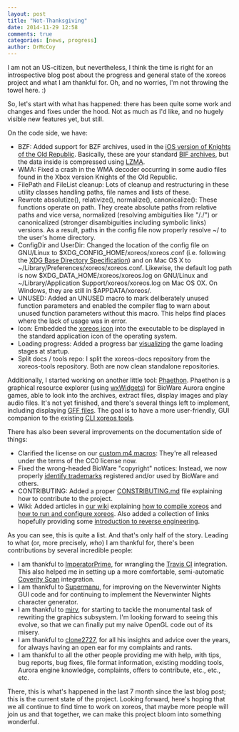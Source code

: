 ```yaml
---
layout: post
title: "Not-Thanksgiving"
date: 2014-11-29 12:58
comments: true
categories: [news, progress]
author: DrMcCoy
---
```


I am not an US-citizen, but nevertheless, I think the time is right for an introspective blog post about the progress and general state of the xoreos project and what I am thankful for. Oh, and no worries, I'm not throwing the towel here. :)

So, let's start with what has happened: there has been quite some work and changes and fixes under the hood. Not as much as I'd like, and no hugely visible new features yet, but still.

On the code side, we have:

* BZF:
  Added support for BZF archives, used in the [iOS version of Knights of the Old Republic](https://itunes.apple.com/en/app/star-wars-knights-old-republic/id611436052). Basically, these are your standard [BIF archives](https://github.com/xoreos/xoreos-docs/raw/master/specs/bioware/KeyBIF_Format.pdf), but the data inside is compressed using [LZMA](https://en.wikipedia.org/wiki/Lempel%E2%80%93Ziv%E2%80%93Markov_chain_algorithm).
* WMA:
  Fixed a crash in the WMA decoder occurring in some audio files found in the Xbox version Knights of the Old Republic.
* FilePath and FileList cleanup:
  Lots of cleanup and restructuring in these utility classes handling paths, file names and lists of these.
* Rewrote absolutize(), relativize(), normalize(), canonicalize():
  These functions operate on path. They create absolute paths from relative paths and vice versa, normalized (resolving ambiguities like "/./") or canonicalized (stronger disambiguities including symbolic links) versions. As a result, paths in the config file now properly resolve ~/ to the user's home directory.
* ConfigDir and UserDir:
  Changed the location of the config file on GNU/Linux to $XDG\_CONFIG\_HOME/xoreos/xoreos.conf (i.e. following the [XDG Base Directory Specification](http://standards.freedesktop.org/basedir-spec/basedir-spec-latest.html)) and on Mac OS X to ~/Library/Preferences/xoreos/xoreos.conf. Likewise, the default log path is now $XDG\_DATA\_HOME/xoreos/xoreos.log on GNU/Linux and ~/Library/Application Support/xoreos/xoreos.log on Mac OS OX. On Windows, they are still in $APPDATA/xoreos/.
* UNUSED:
  Added an UNUSED macro to mark deliberately unused function parameters and enabled the compiler flag to warn about unused function parameters without this macro. This helps find places where the lack of usage was in error.
* Icon:
  Embedded the [xoreos icon](https://github.com/xoreos/xoreos-media/blob/master/icons/svg/icon-grey.svg) into the executable to be displayed in the standard application icon of the operating system.
* Loading progress:
  Added a progress bar [visualizing](/images/xoreos_progressbar.png) the game loading stages at startup.
* Split docs / tools repo:
  I split the xoreos-docs repository from the xoreos-tools repository. Both are now clean standalone repositories.

Additionally, I started working on another little tool: [Phaethon](https://github.com/xoreos/phaethon). Phaethon is a graphical resource explorer (using [wxWidgets](https://www.wxwidgets.org/)) for BioWare Aurora engine games, able to look into the archives, extract files, display images and play audio files. It's not yet finished, and there's several things left to implement, including displaying [GFF files](https://github.com/xoreos/xoreos-docs/blob/master/specs/bioware/GFF_Format.pdf). The goal is to have a more user-friendly, GUI companion to the existing [CLI xoreos tools](https://github.com/xoreos/xoreos-tools).

There has also been several improvements on the documentation side of things:

* Clarified the license on our [custom m4 macros](https://github.com/xoreos/xoreos/tree/master/m4):
  They're all released under the terms of the CC0 license now.
* Fixed the wrong-headed BioWare "copyright" notices:
  Instead, we now properly [identify trademarks](https://github.com/xoreos/xoreos/blob/master/AUTHORS#L36) registered and/or used by BioWare and others.
* CONTRIBUTING:
  Added a proper [CONSTRIBUTING.md](https://github.com/xoreos/xoreos/blob/master/CONTRIBUTING.md) file explaining how to contribute to the project.
* Wiki:
  Added articles in [our wiki](https://wiki.xoreos.org/) explaining [how to compile xoreos](https://wiki.xoreos.org/index.php?title=Compiling_xoreos) and [how to run and configure xoreos](https://wiki.xoreos.org/index.php?title=Running_xoreos). Also added a collection of links hopefully providing some [introduction to reverse engineering](https://wiki.xoreos.org/index.php?title=Developer_Central#Reverse_engineering_help).

As you can see, this is quite a list. And that's only half of the story. Leading to what (or, more precisely, *who*) I am thankful for, there's been contributions by several incredible people:

* I am thankful to [ImperatorPrime](https://github.com/ImperatorPrime), for wrangling the [Travis CI](https://travis-ci.org/xoreos/xoreos) integration. This also helped me in setting up a more comfortable, semi-automatic [Coverity Scan](https://scan.coverity.com/projects/544) integration.
* I am thankful to [Supermanu](https://github.com/Supermanu), for improving on the Neverwinter Nights GUI code and for continuing to implement the Neverwinter Nights character generator.
* I am thankful to [mirv](https://github.com/mirv-sillyfish), for starting to tackle the monumental task of rewriting the graphics subsystem. I'm looking forward to seeing this evolve, so that we can finally put my naive OpenGL code out of its misery.
* I am thankful to [clone2727](http://clone2727.blogspot.com/), for all his insights and advice over the years, for always having an open ear for my complaints and rants.
* I am thankful to all the other people providing me with help, with tips, bug reports, bug fixes, file format information, existing modding tools, Aurora engine knowledge, complaints, offers to contribute, etc., etc., etc.

There, this is what's happened in the last 7 month since the last blog post; this is the current state of the project. Looking forward, here's hoping that we all continue to find time to work on xoreos, that maybe more people will join us and that together, we can make this project bloom into something wonderful.
